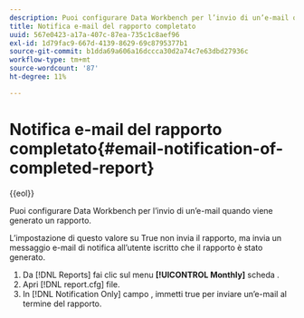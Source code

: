 ```yaml
---
description: Puoi configurare Data Workbench per l’invio di un’e-mail quando viene generato un rapporto.
title: Notifica e-mail del rapporto completato
uuid: 567e0423-a17a-407c-87ea-735c1c8aef96
exl-id: 1d79fac9-667d-4139-8629-69c8795377b1
source-git-commit: b1dda69a606a16dccca30d2a74c7e63dbd27936c
workflow-type: tm+mt
source-wordcount: '87'
ht-degree: 11%

---
```


# Notifica e-mail del rapporto completato{#email-notification-of-completed-report}

{{eol}}

Puoi configurare Data Workbench per l’invio di un’e-mail quando viene generato un rapporto.

L’impostazione di questo valore su True non invia il rapporto, ma invia un messaggio e-mail di notifica all’utente iscritto che il rapporto è stato generato.

1. Da [!DNL Reports] fai clic sul menu **[!UICONTROL Monthly]** scheda .
1. Apri [!DNL report.cfg] file.
1. In [!DNL Notification Only] campo , immetti true per inviare un’e-mail al termine del rapporto.
